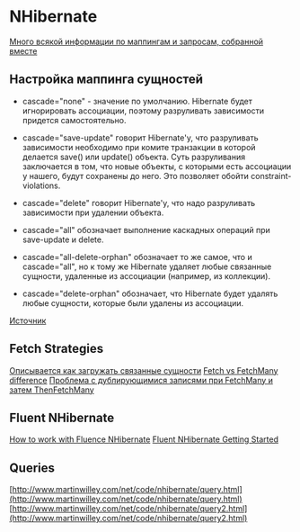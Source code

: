 # NHibernate

[Много всякой информации по маппингам и запросам, собранной вместе](https://habrahabr.ru/post/265371/)

## Настройка маппинга сущностей
- cascade="none" - значение по умолчанию. Hibernate будет игнорировать ассоциации, поэтому разруливать зависимости придется самостоятельно.

- cascade="save-update" говорит Hibernate'у, что разруливать зависимости необходимо при комите транзакции в которой делается save() или update() объекта. Суть разруливания заключается в том, что новые объекты, с которыми есть ассоциации у нашего, будут сохранены до него. Это позволяет обойти constraint-violations.

- cascade="delete" говорит Hibernate'у, что надо разруливать зависимости при удалении объекта.

- cascade="all" обозначает выполнение каскадных операций при save-update и delete.

- cascade="all-delete-orphan" обозначает то же самое, что и cascade="all", но к тому же Hibernate удаляет любые связанные сущности, удаленные из ассоциации (например, из коллекции).

- cascade="delete-orphan" обозначает, что Hibernate будет удалять любые сущности, которые были удалены из ассоциации.

[Источник](http://samolisov.blogspot.com/2009/02/hibernate.html)

## Fetch Strategies
[Описывается как загружать связанные сущности](http://blog.raffaeu.com/archive/2014/07/04/nhibernate-fetch-strategies.aspx)
[Fetch vs FetchMany difference](http://stackoverflow.com/questions/4394692/fetch-vs-fetchmany-in-nhibernate-linq-provider)
[Проблема с дублирующимися записями при FetchMany и затем ThenFetchMany](http://stackoverflow.com/questions/6194734/nhibernate-thenfetchmany-is-retrieving-duplicate-children)

## Fluent NHibernate
[How to work with Fluence NHibernate](http://www.infoworld.com/article/3030212/application-development/how-to-work-with-fluent-nhibernate-in-c.html)
[Fluent NHibernate Getting Started](https://github.com/jagregory/fluent-nhibernate/wiki/Getting-started)

## Queries
[http://www.martinwilley.com/net/code/nhibernate/query.html](http://www.martinwilley.com/net/code/nhibernate/query.html)
[http://www.martinwilley.com/net/code/nhibernate/query2.html](http://www.martinwilley.com/net/code/nhibernate/query2.html)
